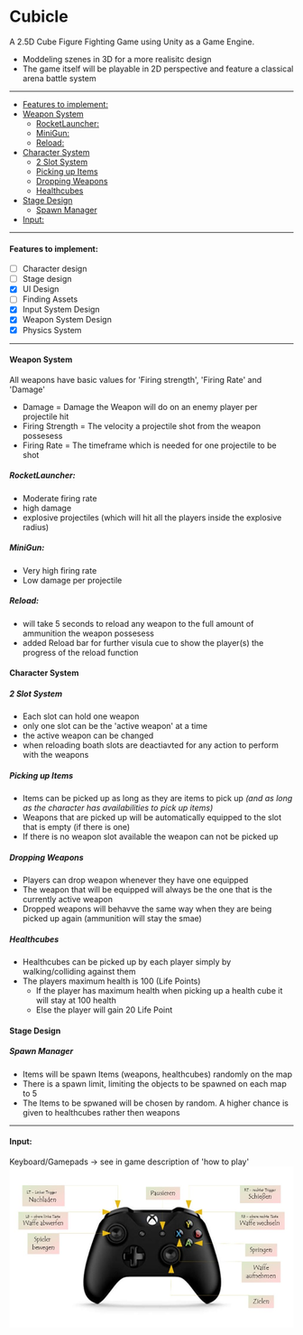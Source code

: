 # Cubicle

A 2.5D Cube Figure Fighting Game using Unity as a Game Engine.

- Moddeling szenes in 3D for a more realisitc design 
- The game itself will be playable in 2D perspective and feature a classical arena battle system
***
- [Features to implement:](#features-to-implement)
- [Weapon System](#weapon-system)
  * [RocketLauncher:](#rocketlauncher)
  * [MiniGun:](#minigun)
  * [Reload:](#reload)
- [Character System](#character-system)
  * [2 Slot System](#2-slot-system)
  * [Picking up Items](#picking-up-items)
  * [Dropping Weapons](#dropping-weapons)
  * [Healthcubes](#healthcubes)
- [Stage Design](#stage-design)
  * [Spawn Manager](#spawn-manager)
- [Input:](#input)

***

#### Features to implement:
* [ ] Character design
* [ ] Stage design
* [x] UI Design
* [ ] Finding Assets
* [x] Input System Design
* [x] Weapon System Design
* [x] Physics System

***
#### Weapon System
All weapons have basic values for 'Firing strength', 'Firing Rate' and 'Damage'
  - Damage = Damage the Weapon will do on an enemy player per projectile hit
  - Firing Strength = The velocity a projectile shot from the weapon possesess
  - Firing Rate = The timeframe which is needed for one projectile to be shot
##### RocketLauncher:
  - Moderate firing rate
  - high damage
  - explosive projectiles (which will hit all the players inside the explosive radius)
##### MiniGun:
  - Very high firing rate
  - Low damage per projectile
##### Reload:
  - will take 5 seconds to reload any weapon to the full amount of ammunition the weapon possesess
  - added Reload bar for further visula cue to show the player(s) the progress of the reload function
 
#### Character System
##### 2 Slot System
  - Each slot can hold one weapon
  - only one slot can be the 'active weapon' at a time
  - the active weapon can be changed
  - when reloading boath slots are deactiavted for any action to perform with the weapons
##### Picking up Items
  - Items can be picked up as long as they are items to pick up
  _(and as long as the character has availabilities to pick up items)_
  - Weapons that are picked up will be automatically equipped to the slot that is empty (if there is one)
  - If there is no weapon slot available the weapon can not be picked up
##### Dropping Weapons
  - Players can drop weapon whenever they have one equipped
  - The weapon that will be equipped will always be the one that is the currently active weapon
  - Dropped weapons will behavve the same way when they are being picked up again (ammunition will stay the smae)
##### Healthcubes
  - Healthcubes can be picked up by each player simply by walking/colliding against them
  - The players maximum health is 100 (Life Points)
    * If the player has maximum health when picking up a health cube it will stay at 100 health
    * Else the player will gain 20 Life Point

#### Stage Design
##### Spawn Manager 
  - Items will be spawn Items (weapons, healthcubes) randomly on the map
  - There is a spawn limit, limiting the objects to be spawned on each map to 5
  - The Items to be spwaned will be chosen by random. A higher chance is given to healthcubes rather then weapons
***
#### Input:
Keyboard/Gamepads -> see in game description of 'how to play'
![alt text](https://github.com/CarrotKutay/Cubicle/blob/master/Assets/Materials/Sprites/controller.JPG)
